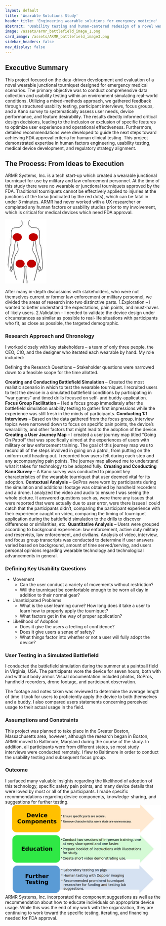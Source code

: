 ```yaml
---
layout: default
title: 'Wearable Solutions Study'
header_title: 'Engineering wearable solutions for emergency medicine'
abstract: "Usability testing and human-centered redesign of a novel wearable junctional tourniquet for emergency medical use. Real-world simulations, interviews, focus groups, and a Kano survey drove rapid feature refinement and design decisions"
image: /assets/armr_battlefield_image_1.png
card_image: /assets/ARMR_battlefield_image3.png
sidebar_headers: false
nav_display: false
---
```


## Executive Summary

This project focused on the data-driven development and evaluation of a novel wearable junctional tourniquet designed for emergency medical scenarios. The primary objective was to conduct comprehensive data collection and usability testing within an environment simulating real-world conditions. Utilizing a mixed-methods approach, we gathered feedback through structured usability testing, participant interviews, focus groups, and a Kano survey to systematically assess user needs, device performance, and feature desirability. The results directly informed critical design decisions, leading to the inclusion or exclusion of specific features to optimize user experience and operational effectiveness. Furthermore, detailed recommendations were developed to guide the next steps toward achieving FDA approval criteria for human clinical testing. This project demonstrated expertise in human factors engineering, usability testing, medical device development, and regulatory strategy alignment.

## The Process: From Ideas to Execution

ARMR Systems, Inc. is a tech start-up which created a wearable junctional tourniquet for use by military and law enforcement personnel. At the time of this study there were no wearable or junctional tourniquets approved by the FDA. Traditional tourniquets cannot be effectively applied to injuries at the junctions of the torso (indicated by the red dots), which can be fatal in under 3 minutes. ARMR had never worked with a UX researcher or completed any human factors or usability studies prior to my involvement, which is critical for medical devices which need FDA approval.

<img src="/assets/images/junctional_tourniquet_image_with_red_dots.png" class="img-fluid float-start m-2"/>

After many in-depth discussions with stakeholders, who were not themselves current or former law enforcement or military personnel, we divided the areas of research into two distinctive parts.
1.Exploration – I wanted to better understand the expectations, pain points, and must-haves of likely users.
2.Validation – I needed to validate the device design under circumstances as similar as possible to real-life situations with participants who fit, as close as possible, the targeted demographic.

### **Research Approach and Chronology**

I worked closely with key stakeholders – a team of only three people, the CEO, CIO, and the designer who iterated each wearable by hand. My role included:

Defining the Research Questions – Stakeholder questions were narrowed down to a feasible scope for the time allotted.

**Creating and Conducting Battlefield Simulation** – Created the most realistic scenario in which to test the wearable tourniquet. I recruited users to test the device in a simulated battlefield conditions by participating in “war games” and timed drills focused on self- and buddy-application.
**Focus Group Facilitation** – I led a focus group immediately after the battlefield simulation usability testing to gather first impressions while the experience was still fresh in the minds of participants.
**Conducting 1:1 Interviews** – Based on the data gathered from the focus group, interview topics were narrowed down to focus on specific pain points, the device’s wearability, and other factors that might lead to the adoption of the device. 
**Creating a User Journey Map** – I created a user journey map titled “Going On Patrol” that was specifically aimed at the experiences of users with military or law enforcement training. The goal of this journey map was to record all of the steps involved in going on a patrol, from putting on the uniform until heading out. I recorded how users felt during each step and any accompanying pain points. The journey map allowed me to understand what it takes for technology to be adopted fully. 
**Creating and Conducting Kano Survey** – A Kano survey was conducted to pinpoint key characteristics of the wearable tourniquet that user deemed vital for its adoption.
**Contextual Analysis** – GoPros were worn by participants during the simulation and additional footage was obtained by handheld recorders and a drone. I analyzed the video and audio to ensure I was seeing the whole picture. It answered questions such as, were there any issues that were reported that were actually due to user error, were there issues I could catch that the participants didn’t, comparing the participant experience with their experience caught on video, comparing the timing of tourniquet application during the battlefield simulation to the drills to discover differences or similarities, etc.
**Quantitative Analysis** – Users were grouped according to background experience: law enforcement, active duty military and reservists, law enforcement, and civilians. Analysis of video, interview, and focus group transcripts was conducted to determine if user answers varied based on background, amount of time served/serving, and users personal opinions regarding wearable technology and technological advancements in general.

### Defining Key Usability Questions

* Movement
  * Can the user conduct a variety of movements without restriction?
  * Will the tourniquet be comfortable enough to be worn all day in addition to their normal gear?
* Unanticipated Problems
  * What is the user learning curve? How long does it take a user to learn how to properly apply the tourniquet?
  * What factors get in the way of proper application?
* Likelihood of Adoption
  * Does it give the users a feeling of confidence?
  * Does it give users a sense of safety?
  * What things factor into whether or not a user will fully adopt the device?

### User Testing in a Simulated Battlefield

I conducted the battlefield simulation during the summer at a paintball field in Virginia, USA. The participants wore the device for seven hours, both with and without body armor. Visual documentation included photos, GoPros, handheld recorders, drone footage, and participant observation. 

The footage  and notes taken was reviewed to determine the average length of time it took for users to proficiently apply the device to both themselves and a buddy. I also compared users statements concerning perceived usage to their actual usage in the field.

### Assumptions and Constraints

This project was planned to take place in the Greater Boston, Massachusetts area, however, although the research began in Boston, ARMR moved to Baltimore, Maryland during the course of the study. In addition, all participants were from different states, so most study interviews were conducted remotely. I flew to Baltimore in order to conduct the usability testing and subsequent focus group.

### Outcome

I surfaced many valuable insights regarding the likelihood of adoption of this technology, specific safety pain points, and many device details that were loved by most or all of the participants. I made specific recommendations regarding device components, knowledge-sharing, and suggestions for further testing. <img src="/assets/images/ARMR_recommendations.jpg" class="img-fluid m-2"/> ARMR Systems, Inc. incorporated the component suggestions as well as the recommendation about how to educate individuals on appropriate device usage. While this was the end of my work with the organization, they are continuing to work toward the specific testing, iterating, and financing needed for FDA approval.  
